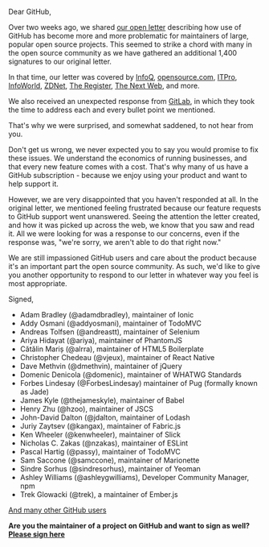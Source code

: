 Dear GitHub,

Over two weeks ago, we shared [our open letter](README.md) describing how use of GitHub has become more and more problematic for maintainers of large, popular open source projects. This seemed to strike a chord with many in the open source community as we have gathered an additional 1,400 signatures to our original letter.

In that time, our letter was covered by [InfoQ](http://www.infoq.com/news/2016/01/dear-github-letter), [opensource.com](https://opensource.com/life/16/1/weekly-open-source-news-january-23), [ITPro](http://www.itpro.co.uk/open-source/25887/frustrated-developers-sign-github-protest-letter), [InfoWorld](http://www.infoworld.com/article/3023356/open-source-tools/disgruntled-devs-vent-github-grievances-on-github.html), [ZDNet](http://www.zdnet.com/article/github-developers-express-anger-at-lack-of-support-bug-fix-issues/), [The Register](http://www.theregister.co.uk/2016/01/19/githubs_become_impenetrable_and_unresponsive_say_devs/), [The Next Web](http://thenextweb.com/dd/2016/01/19/frustrated-developers-from-the-webs-biggest-projects-say-github-isnt-listening/#gref), and more.

We also received an unexpected response from [GitLab](https://about.gitlab.com/2016/01/15/making-gitlab-better-for-large-open-source-projects/), in which they took the time to address each and every bullet point we mentioned.

That's why we were surprised, and somewhat saddened, to not hear from you.

Don't get us wrong, we never expected you to say you would promise to fix these issues. We understand the economics of running businesses, and that every new feature comes with a cost. That's why many of us have a GitHub subscription - because we enjoy using your product and want to help support it.

However, we are very disappointed that you haven't responded at all. In the original letter, we mentioned feeling frustrated because our feature requests to GitHub support went unanswered.
Seeing the attention the letter created, and how it was picked up across the web, we know that you saw and read it. All we were looking for was a response to our concerns, even if the response was, "we're sorry, we aren't able to do that right now."

We are still impassioned GitHub users and care about the product because it's an important part the open source community. As such, we'd like to give you another opportunity to respond to our letter in whatever way you feel is most appropriate.

Signed,

* Adam Bradley (@adamdbradley), maintainer of Ionic
* Addy Osmani (@addyosmani), maintainer of TodoMVC
* Andreas Tolfsen (@andreastt), maintainer of Selenium
* Ariya Hidayat (@ariya), maintainer of PhantomJS
* Cătălin Mariș (@alrra), maintainer of HTML5 Boilerplate
* Christopher Chedeau (@vjeux), maintainer of React Native
* Dave Methvin (@dmethvin), maintainer of jQuery
* Domenic Denicola (@domenic), maintainer of WHATWG Standards
* Forbes Lindesay (@ForbesLindesay) maintainer of Pug (formally known as Jade)
* James Kyle (@thejameskyle), maintainer of Babel
* Henry Zhu (@hzoo), maintainer of JSCS
* John-David Dalton (@jdalton, maintainer of Lodash
* Juriy Zaytsev (@kangax), maintainer of Fabric.js
* Ken Wheeler (@kenwheeler), maintainer of Slick
* Nicholas C. Zakas (@nzakas), maintainer of ESLint
* Pascal Hartig (@passy), maintainer of TodoMVC
* Sam Saccone (@samccone), maintainer of Marionette
* Sindre Sorhus (@sindresorhus), maintainer of Yeoman
* Ashley Williams (@ashleygwilliams), Developer Community Manager, npm
* Trek Glowacki (@trek), a maintainer of Ember.js

[And many other GitHub users](https://docs.google.com/spreadsheets/d/1oGsg02jS-PnlIMJ3OlWIOEmhtG-udTwuDz_vsQPBHKs/edit?usp=sharing)

**Are you the maintainer of a project on GitHub and want to sign as well? [Please sign here](http://goo.gl/forms/DtmQnUXNSE)**
